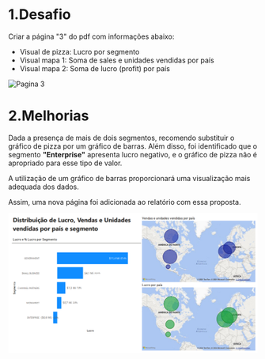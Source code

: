 # 1.Desafio

Criar a página "3" do pdf com informações abaixo: 
- Visual de pizza: Lucro por segmento 
- Visual mapa 1: Soma de sales e unidades vendidas por país 
- Visual mapa 2: Soma de lucro (profit) por país 


![Pagina 3](./3.1%20Power%20BI%20Página%203.PNG)

# 2.Melhorias
Dada a presença de mais de dois segmentos, recomendo substituir o gráfico de pizza por um gráfico de barras. 
Além disso, foi identificado que o segmento **"Enterprise"** apresenta lucro negativo, e o gráfico de pizza não é apropriado para esse tipo de valor.

A utilização de um gráfico de barras proporcionará uma visualização mais adequada dos dados.

Assim, uma nova página foi adicionada ao relatório com essa proposta.

![Pagina 4](./3.1%20Power%20BI%20Melhoria.PNG) 

